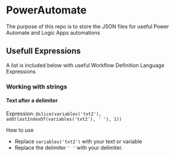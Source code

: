 # PowerAutomate
The purpose of this repo is to store the JSON files for useful Power Automate and Logic Apps automations

## Usefull Expressions
A list is included below with useful Workflow Definition Language Expressions

### Working with strings

#### Text after a delimiter

Expression: `@slice(variables('txt2'), add(lastIndexOf(variables('txt2'), ' '), 1))`

How to use
- Replace `variables('txt2')` with your text or variable
- Replace the delimiter `' '` with your delimiter.


